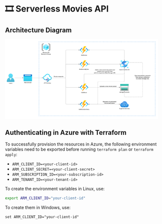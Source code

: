 # 🎞️ Serverless Movies API

## Architecture Diagram

![Movies API Architecture Diagram](Movies%20API%20Architecture%20Diagram.png)

## Authenticating in Azure with Terraform

To successfully provision the resources in Azure, the following environment variables need to be exported before running `terraform plan` or `terraform apply`:

- `ARM_CLIENT_ID=<your-client-id>`
- `ARM_CLIENT_SECRET=<your-client-secret>`
- `ARM_SUBSCRIPTION_ID=<your-subscription-id>` 
- `ARM_TENANT_ID=<your-tenant-id>`

To create the environment variables in Linux, use:
```bash
export ARM_CLIENT_ID="your-client-id"
```
To create them in Windows, use:
```commandline
set ARM_CLIENT_ID="your-client-id"
```
